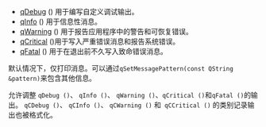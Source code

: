 - [qDebug](https://runebook.dev/zh/docs/qt/qtglobal#qDebug) () 用于编写自定义调试输出。
- [qInfo](https://runebook.dev/zh/docs/qt/qtglobal#qInfo) () 用于信息性消息。
- [qWarning](https://runebook.dev/zh/docs/qt/qtglobal#qWarning) () 用于报告应用程序中的警告和可恢复错误。
- [qCritical](https://runebook.dev/zh/docs/qt/qtglobal#qCritical) ()用于写入严重错误消息和报告系统错误。
- [qFatal](https://runebook.dev/zh/docs/qt/qtglobal#qFatal) () 用于在退出前不久写入致命错误消息。

默认情况下，仅打印消息。可以通过`qSetMessagePattern(const QString &pattern)`来包含其他信息。

允许调整 `qDebug ()`、 `qInfo ()`、 `qWarning ()`、` qCritical () `和` qFatal () `的输出。 `qCDebug ()`、 `qCInfo ()`、 `qCWarning ()` 和` qCCritical ()` 的类别记录输出也被格式化。



